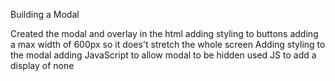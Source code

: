 


Building a Modal

Created the modal and overlay in the html
adding styling to buttons 
adding a max width of 600px  so it does't stretch the whole screen
Adding styling to the modal
adding JavaScript to allow modal to be hidden
used JS to add a display of none







